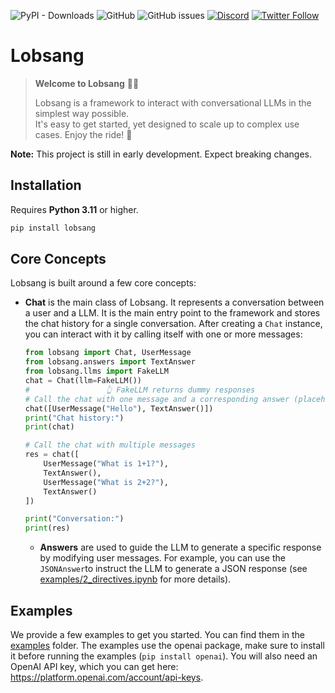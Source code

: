 ![PyPI - Downloads](https://img.shields.io/pypi/dw/lobsang)
![GitHub](https://img.shields.io/github/license/cereisen/lobsang)
![GitHub issues](https://img.shields.io/github/issues/cereisen/lobsang)
[![Discord](https://img.shields.io/discord/1137030158323294331)](https://discord.gg/wMHVAaqh)
[![Twitter Follow](https://img.shields.io/twitter/follow/lobsang_ai)](https://twitter.com/lobsang_ai)


# Lobsang

> **Welcome to Lobsang** 🧘‍♂️
> 
> Lobsang is a framework to interact with conversational LLMs in the simplest way possible. \
> It's easy to get started, yet designed to scale up to complex use cases. Enjoy the ride! 🚀

**Note:** This project is still in early development. Expect breaking changes.

## Installation

Requires **Python 3.11** or higher.

```bash
pip install lobsang
```

## Core Concepts
Lobsang is built around a few core concepts:

- **Chat** is the main class of Lobsang. It represents a conversation between a user and a LLM. 
    It is the main entry point to the framework and stores the chat history for a single conversation. 
    After creating a `Chat` instance, you can interact with it by calling itself with one
    or more messages:
    ```python
    from lobsang import Chat, UserMessage
    from lobsang.answers import TextAnswer
    from lobsang.llms import FakeLLM
    chat = Chat(llm=FakeLLM()) 
    #                 👆 FakeLLM returns dummy responses
    # Call the chat with one message and a corresponding answer (placeholder for the LLM's response)
    chat([UserMessage("Hello"), TextAnswer()])
    print("Chat history:")  
    print(chat)
    
    # Call the chat with multiple messages
    res = chat([
        UserMessage("What is 1+1?"),
        TextAnswer(),
        UserMessage("What is 2+2?"),
        TextAnswer()
    ])
  
    print("Conversation:")
    print(res)
    ```
  - **Answers** are used to guide the LLM to generate a specific response by modifying user messages. 
    For example, you can use the `JSONAnswer`to instruct the LLM to generate a JSON response 
    (see [examples/2_directives.ipynb](./examples/2_directives.ipynb) for more details).

## Examples
We provide a few examples to get you started. You can find them in the [examples](./examples) folder.
The examples use the openai package, make sure to install it before running the examples (`pip install openai`).
You will also need an OpenAI API key, which you can get here: https://platform.openai.com/account/api-keys.

